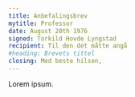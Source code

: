 ```yaml
---
title: Anbefalingsbrev
mytitle: Professor
date: August 20th 1976
signed: Torkild Hovde Lyngstad
recipient: Til den det måtte angå
#heading: Brevets tittel
closing: Med beste hilsen,
---
```


Lorem ipsum.
